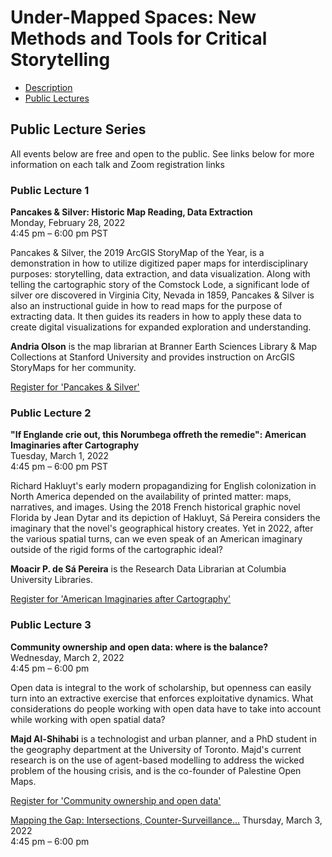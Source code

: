 # Under-Mapped Spaces: New Methods and Tools for Critical Storytelling

- [Description](workshop_description.md)  
- [Public Lectures](public_events.md)  


## Public Lecture Series
All events below are free and open to the public. See links below for more information on each talk and Zoom registration links

### Public Lecture 1    
**Pancakes & Silver: Historic Map Reading, Data Extraction**  
Monday, February 28, 2022  
4:45 pm – 6:00 pm PST  

Pancakes & Silver, the 2019 ArcGIS StoryMap of the Year, is a demonstration in how to utilize digitized paper maps for interdisciplinary purposes: storytelling, data extraction, and data visualization. Along with telling the cartographic story of the Comstock Lode, a significant lode of silver ore discovered in Virginia City, Nevada in 1859, Pancakes & Silver is also an instructional guide in how to read maps for the purpose of extracting data. It then guides its readers in how to apply these data to create digital visualizations for expanded exploration and understanding.  

**Andria Olson** is the map librarian at Branner Earth Sciences Library & Map Collections at Stanford University and provides instruction on ArcGIS StoryMaps for her community.  

[Register for 'Pancakes & Silver'](https://stanford.zoom.us/webinar/register/WN_bObnyi9qT5-THHyQPe6ysg)

### Public Lecture 2  
**"If Englande crie out, this Norumbega offreth the remedie": American Imaginaries after Cartography**  
Tuesday, March 1, 2022  
4:45 pm – 6:00 pm PST  

Richard Hakluyt's early modern propagandizing for English colonization in North America depended on the availability of printed matter: maps, narratives, and images. Using the 2018 French historical graphic novel Florida by Jean Dytar and its depiction of Hakluyt, Sá Pereira considers the imaginary that the novel's geographical history creates. Yet in 2022, after the various spatial turns, can we even speak of an American imaginary outside of the rigid forms of the cartographic ideal?

**Moacir P. de Sá Pereira** is the Research Data Librarian at Columbia University Libraries.  

[Register for 'American Imaginaries after Cartography'](https://stanford.zoom.us/webinar/register/WN_TwwthxHxS56zn1-I1t9EeQ)

### Public Lecture 3  
**Community ownership and open data: where is the balance?**  
Wednesday, March 2, 2022  
4:45 pm – 6:00 pm  

Open data is integral to the work of scholarship, but openness can easily turn into an extractive exercise that enforces exploitative dynamics. What considerations do people working with open data have to take into account while working with open spatial data?

**Majd Al-Shihabi** is a technologist and urban planner, and a PhD student in the geography department at the University of Toronto. Majd's current research is on the use of agent-based modelling to address the wicked problem of the housing crisis, and is the co-founder of Palestine Open Maps.

[Register for 'Community ownership and open data'](https://stanford.zoom.us/webinar/register/WN_oMXFRxJSSj-3GxJf-zfuKQ)

[Mapping the Gap: Intersections, Counter-Surveillance...](public_events.md#public-lecture-1)
Thursday, March 3, 2022  
4:45 pm – 6:00 pm  

